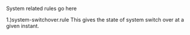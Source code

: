 System related rules go here

1.)system-switchover.rule
  This gives the state of system switch over at a given instant.
